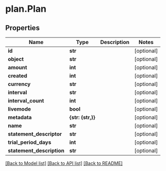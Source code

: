# plan.Plan

## Properties
Name | Type | Description | Notes
------------ | ------------- | ------------- | -------------
**id** | **str** |  | [optional] 
**object** | **str** |  | [optional] 
**amount** | **int** |  | [optional] 
**created** | **int** |  | [optional] 
**currency** | **str** |  | [optional] 
**interval** | **str** |  | [optional] 
**interval_count** | **int** |  | [optional] 
**livemode** | **bool** |  | [optional] 
**metadata** | **{str: (str,)}** |  | [optional] 
**name** | **str** |  | [optional] 
**statement_descriptor** | **str** |  | [optional] 
**trial_period_days** | **int** |  | [optional] 
**statement_description** | **str** |  | [optional] 

[[Back to Model list]](../README.md#documentation-for-models) [[Back to API list]](../README.md#documentation-for-api-endpoints) [[Back to README]](../README.md)


